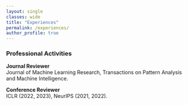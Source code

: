 ```yaml
---
layout: single
classes: wide
title: "Experiences"
permalink: /experiences/
author_profile: true
---
```


<h3>Professional Activities</h3>

**Journal Reviewer**<br>
Journal of Machine Learning Research, Transactions on Pattern Analysis and Machine Intelligence.<br>

**Conference Reviewer**<br>
ICLR (2022, 2023), NeurIPS (2021, 2022).<br>
